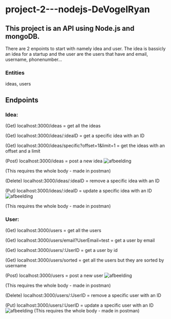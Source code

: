 # project-2---nodejs-DeVogelRyan

## This project is an API using Node.js and mongoDB.
There are 2 enpoints to start with namely idea and user.
The idea is bassicly an idea for a startup and the user are the users that have and email, username, phonenumber...

### Entities 
ideas,
users


## Endpoints

### Idea:
(Get) localhost:3000/ideas = get all the ideas

(Get) localhost:3000/ideas/:ideaID = get a specific idea with an ID

(Get) localhost:3000/ideas/specific?offset=1&limit=1 = get the ideas with an offset and a limit

(Post) localhost:3000/ideas = post a new idea
![afbeelding](https://user-images.githubusercontent.com/80109984/148687970-75591d27-f347-453a-a145-07aa31f46de4.png)

(This requires the whole body - made in postman)


(Delete) localhost:3000/ideas/:ideaID = remove a specific idea with an ID


(Put) localhost:3000/ideas/:ideaID = update a specific idea with an ID
![afbeelding](https://user-images.githubusercontent.com/80109984/148688062-5a9be470-3971-4575-b17e-339292a3a7db.png)

(This requires the whole body - made in postman)


### User:
(Get) localhost:3000/users = get all the users

(Get) localhost:3000/users/email?UserEmail=test = get a user by email

(Get) localhost:3000/users/:UserID = get a user by id

(Get) localhost:3000/users/sorted = get all the users but they are sorted by username

(Post) localhost:3000/users = post a new user
![afbeelding](https://user-images.githubusercontent.com/80109984/148688345-546b96cd-2dd4-4c06-bc7d-c408991fa663.png)

(This requires the whole body - made in postman)


(Delete) localhost:3000/users/:UserID = remove a specific user with an ID

(Put) localhost:3000/users/:UserID = update a specific user with an ID
![afbeelding](https://user-images.githubusercontent.com/80109984/148688559-ababf219-a639-4d48-9f0d-daa05a392b4f.png)
(This requires the whole body - made in postman)




